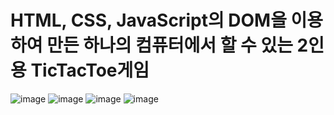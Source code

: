 # HTML, CSS, JavaScript의 DOM을 이용하여 만든 하나의 컴퓨터에서 할 수 있는 2인용 TicTacToe게임


![image](https://user-images.githubusercontent.com/98394884/209964818-146cf0fd-038a-4454-b5aa-d79bf1b9fce8.png)
![image](https://user-images.githubusercontent.com/98394884/209964967-42d3fc92-6642-429c-a659-0c4f134bc589.png)
![image](https://user-images.githubusercontent.com/98394884/209964886-105ad239-fa96-484b-b9f8-2624b9666cef.png)
![image](https://user-images.githubusercontent.com/98394884/209964928-7bc37fd8-298c-43d4-920a-117452b4a362.png)
